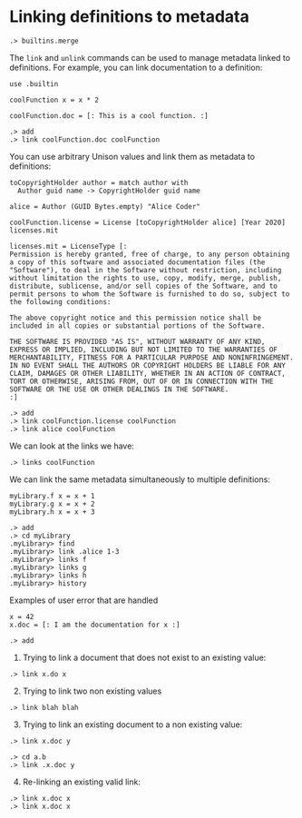 # Linking definitions to metadata

```ucm:hide
.> builtins.merge
```

The `link` and `unlink` commands can be used to manage metadata linked to definitions. For example, you can link documentation to a definition:

```unison
use .builtin

coolFunction x = x * 2

coolFunction.doc = [: This is a cool function. :]
```

```ucm
.> add
.> link coolFunction.doc coolFunction
```

You can use arbitrary Unison values and link them as metadata to definitions:

```unison
toCopyrightHolder author = match author with
  Author guid name -> CopyrightHolder guid name

alice = Author (GUID Bytes.empty) "Alice Coder"

coolFunction.license = License [toCopyrightHolder alice] [Year 2020] licenses.mit

licenses.mit = LicenseType [:
Permission is hereby granted, free of charge, to any person obtaining a copy of this software and associated documentation files (the "Software"), to deal in the Software without restriction, including without limitation the rights to use, copy, modify, merge, publish, distribute, sublicense, and/or sell copies of the Software, and to permit persons to whom the Software is furnished to do so, subject to the following conditions:

The above copyright notice and this permission notice shall be included in all copies or substantial portions of the Software.

THE SOFTWARE IS PROVIDED "AS IS", WITHOUT WARRANTY OF ANY KIND, EXPRESS OR IMPLIED, INCLUDING BUT NOT LIMITED TO THE WARRANTIES OF MERCHANTABILITY, FITNESS FOR A PARTICULAR PURPOSE AND NONINFRINGEMENT. IN NO EVENT SHALL THE AUTHORS OR COPYRIGHT HOLDERS BE LIABLE FOR ANY CLAIM, DAMAGES OR OTHER LIABILITY, WHETHER IN AN ACTION OF CONTRACT, TORT OR OTHERWISE, ARISING FROM, OUT OF OR IN CONNECTION WITH THE SOFTWARE OR THE USE OR OTHER DEALINGS IN THE SOFTWARE.
:]
```

```ucm
.> add
.> link coolFunction.license coolFunction
.> link alice coolFunction
```

We can look at the links we have:

```ucm
.> links coolFunction
```

We can link the same metadata simultaneously to multiple definitions:

```unison
myLibrary.f x = x + 1
myLibrary.g x = x + 2
myLibrary.h x = x + 3
```

```ucm
.> add
.> cd myLibrary
.myLibrary> find
.myLibrary> link .alice 1-3
.myLibrary> links f
.myLibrary> links g
.myLibrary> links h
.myLibrary> history
```

Examples of user error that are handled

```unison:hide
x = 42
x.doc = [: I am the documentation for x :]
```

```ucm:hide:all
.> add
```
1. Trying to link a document that does not exist to an existing value:
```ucm:error
.> link x.do x
```

2. Trying to link two non existing values
```ucm:error
.> link blah blah
```

3. Trying to link an existing document to a non existing value:
```ucm
.> link x.doc y
```

```ucm
.> cd a.b
.> link .x.doc y
```

4. Re-linking an existing valid link:
```ucm
.> link x.doc x
.> link x.doc x
```

